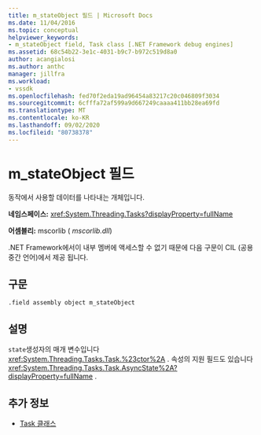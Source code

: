 ```yaml
---
title: m_stateObject 필드 | Microsoft Docs
ms.date: 11/04/2016
ms.topic: conceptual
helpviewer_keywords:
- m_stateObject field, Task class [.NET Framework debug engines]
ms.assetid: 68c54b22-3e1c-4031-b9c7-b972c519d8a0
author: acangialosi
ms.author: anthc
manager: jillfra
ms.workload:
- vssdk
ms.openlocfilehash: fed70f2eda19ad96454a83217c20c046809f3034
ms.sourcegitcommit: 6cfffa72af599a9d667249caaaa411bb28ea69fd
ms.translationtype: MT
ms.contentlocale: ko-KR
ms.lasthandoff: 09/02/2020
ms.locfileid: "80738378"
---
```

# <a name="m_stateobject-field"></a>m_stateObject 필드
동작에서 사용할 데이터를 나타내는 개체입니다.

 **네임스페이스:** <xref:System.Threading.Tasks?displayProperty=fullName>

 **어셈블리:** mscorlib ( *mscorlib.dll*)

 .NET Framework에서이 내부 멤버에 액세스할 수 없기 때문에 다음 구문이 CIL (공용 중간 언어)에서 제공 됩니다.

## <a name="syntax"></a>구문

```
.field assembly object m_stateObject
```

## <a name="remarks"></a>설명
 `state`생성자의 매개 변수입니다 <xref:System.Threading.Tasks.Task.%23ctor%2A> . 속성의 지원 필드도 있습니다 <xref:System.Threading.Tasks.Task.AsyncState%2A?displayProperty=fullName> .

## <a name="see-also"></a>추가 정보
- [Task 클래스](../../extensibility/debugger/task-class-internal-members.md)
